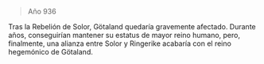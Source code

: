 > Año 936

Tras la Rebelión de Solor, Götaland quedaría gravemente afectado. Durante años, conseguirían mantener su estatus de mayor reino humano, pero, finalmente, una alianza entre Solor y Ringerike acabaría con el reino hegemónico de Götaland.